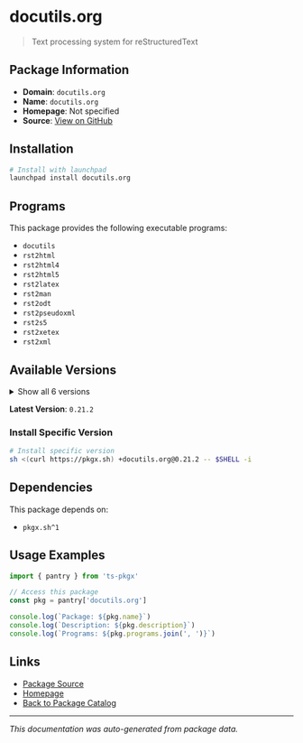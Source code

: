 # docutils.org

> Text processing system for reStructuredText

## Package Information

- **Domain**: `docutils.org`
- **Name**: `docutils.org`
- **Homepage**: Not specified
- **Source**: [View on GitHub](https://github.com/pkgxdev/pantry/tree/main/projects/docutils.org/package.yml)

## Installation

```bash
# Install with launchpad
launchpad install docutils.org
```

## Programs

This package provides the following executable programs:

- `docutils`
- `rst2html`
- `rst2html4`
- `rst2html5`
- `rst2latex`
- `rst2man`
- `rst2odt`
- `rst2pseudoxml`
- `rst2s5`
- `rst2xetex`
- `rst2xml`

## Available Versions

<details>
<summary>Show all 6 versions</summary>

- `0.21.2`, `0.21.1`, `0.21.0`, `0.20.1`, `0.20.0`
- `0.19.0`

</details>

**Latest Version**: `0.21.2`

### Install Specific Version

```bash
# Install specific version
sh <(curl https://pkgx.sh) +docutils.org@0.21.2 -- $SHELL -i
```

## Dependencies

This package depends on:

- `pkgx.sh^1`

## Usage Examples

```typescript
import { pantry } from 'ts-pkgx'

// Access this package
const pkg = pantry['docutils.org']

console.log(`Package: ${pkg.name}`)
console.log(`Description: ${pkg.description}`)
console.log(`Programs: ${pkg.programs.join(', ')}`)
```

## Links

- [Package Source](https://github.com/pkgxdev/pantry/tree/main/projects/docutils.org/package.yml)
- [Homepage](#)
- [Back to Package Catalog](../../package-catalog.md)

---

*This documentation was auto-generated from package data.*

